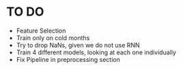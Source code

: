 # TO DO
- Feature Selection
- Train only on cold months
- Try to drop NaNs, given we do not use RNN
- Train 4 different models, looking at each one individually
- Fix Pipeline in preprocessing section
